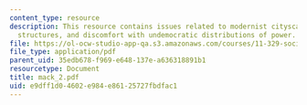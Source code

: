 ```yaml
---
content_type: resource
description: This resource contains issues related to modernist cityscapes, social
  structures, and discomfort with undemocratic distributions of power.
file: https://ol-ocw-studio-app-qa.s3.amazonaws.com/courses/11-329-social-theory-and-the-city-fall-2005/e9dff1d04602e984e86125727fbdfac1_mack_2.pdf
file_type: application/pdf
parent_uid: 35edb678-f969-e648-137e-a636318891b1
resourcetype: Document
title: mack_2.pdf
uid: e9dff1d0-4602-e984-e861-25727fbdfac1
---
```

